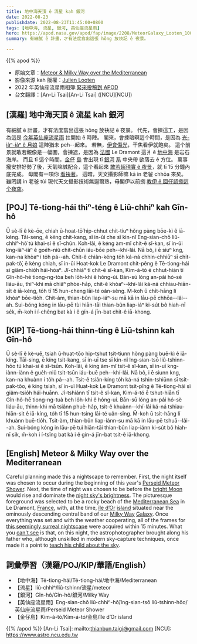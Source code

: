 ```yaml
---
title: 地中海天頂 ê 流星 kah 銀河
date: 2022-08-23
publishdate: 2022-08-23T11:45:00+0800
tags: [地中海, 流星, 銀河, 英仙座流星雨]
hero: https://apod.nasa.gov/apod/fap/image/2208/MeteorGalaxy_Looten_1000_annotated.jpg
summary: 有細膩 ê 計畫，才有法度翕出這張 hŏng 放袂記 ê 夜景。

---
```


{{% apod %}}

- 原始文章：[Meteor & Milky Way over the Mediterranean](https://apod.nasa.gov/apod/ap220823.html)
- 影像來源 kah 版權：[Julien Looten](https://www.instagram.com/j.looten/)
- 2022 年英仙座流星雨相簿:[緊來投稿到 APOD](https://www.facebook.com/media/set/?set=a.4965149576922555&type=3)
- 台文翻譯：[An-Li Tsai][An-Li Tsai] ([NCU][NCU])

## [漢羅] 地中海天頂 ê 流星 kah 銀河
有細膩 ê 計畫，才有法度翕出這張 hŏng 放袂記 ê 夜景。
代先，會揀這工，是因為這是 [今年英仙座流星雨][Perseid Meteor Shower] 拄開始 ê 時陣。
閣來，會揀暗暝這个時間，是因為 [光-iàⁿ-iàⁿ ê 月娘][bright Moon] 這陣猶未 peh--起來。
若無，[伊會傷光][night sky's brightness]，干焦看伊就飽矣。
這个前景就敢若親像是一幅圖，會揀遮，是因為 [法國][France] Le Dramont 這爿 ê [地中海][Mediterranean Sea] 是岩石海岸。
而且 tī 這个時間，[金仔][île d’Or] [島][island] 會出現 tī [銀河][Milky Way] [系][Galaxy] 中央帶 欲落去 ê 方位。
萬事攏安排好勢了後，天氣嘛誠配合，這个看起來 [敢若超現實 ê 夜景][this seemingly surreal nightscape]，就 tī 15 分鐘內底完成。
毋閣有一項你 [看袂著][can't see]。
這暗，天文攝影師嘛 kā in 老爸 chhōa 來矣。
雖罔講 in 老爸 tùi 現代天文攝影技術無遐爾熟，毋閣伊以前捌 [教伊 ê 囡仔認捌這个夜空][teach his child about the sky]。


## [POJ] Tē-tiong-hái thiⁿ-téng ê Liû-chhiⁿ kah Gîn-hô
Ū sè-lī ê kè-ōe, chiah ū-hoat-tō͘ hip-chhut chit-tiuⁿ hŏng pàng bōe-kì ê iā-kéng.
Tāi-seng, ē kéng chit-kang, sī in-ūi che sī kin-nî Eng-sian-chō liû-chhiⁿ-hō͘ tú khai-sí ê sî-chūn.
Koh-lâi, ē kéng àm-mî chit-ê sî-kan, sī in-ūi kng-iàⁿ-iàⁿ ê goe̍h-niû chit-chūn iáu-bōe peh--khí-lâi.
Nā bô, i ē siuⁿ kng, kan-na khòaⁿ i to̍h pá--ah.
Chit-ê chiân-kéng to̍h ká-ná chhin-chhiūⁿ sī chi̍t-pak-tô͘, ē kéng chiah, sī in-ūi Hoat-kok Le Dramont chit-pêng ê Tē-tiong-hái sī giâm-chio̍h hái-hōaⁿ.
Jî-chhiáⁿ tī chit-ê sî-kan, Kim-á-tó ē chhut-hiān tī Gîn-hô-hē tiong-ng-tòa beh lo̍h-khì ê hông-úi.
Bān-sū lóng an-pâi hó-sè liáu-āu, thiⁿ-khì mā chiâⁿ phòe-ha̍p, chit-ê khòaⁿ--khí-lâi ká-ná chhiau-hiān-si̍t ê iā-kéng, to̍h tī 15 hun-cheng lāi-té oân-sêng.
M̄-koh ū chi̍t-hāng lí khòaⁿ bōe-tio̍h.
Chit-àm, thian-bûn liap-iáⁿ-su mā kā in lāu-pē chhōa--lâi--ah.
Sui-bóng kóng in lāu-pē tùi hiān-tāi thian-bûn liap-iáⁿ ki-su̍t bô hiah-nī se̍k, m̄-koh i í-chêng bat kà i ê gín-á jīn-bat chit-ê iā-khong.

## [KIP] Tē-tiong-hái thinn-tíng ê Liû-tshinn kah Gîn-hô
Ū sè-lī ê kè-uē, tsiah ū-huat-tōo hip-tshut tsit-tiunn hŏng pàng buē-kì ê iā-kíng.
Tāi-sing, ē kíng tsit-kang, sī in-uī tse sī kin-nî Ing-sian-tsō liû-tshinn-hōo tú khai-sí ê sî-tsūn.
Koh-lâi, ē kíng àm-mî tsit-ê sî-kan, sī in-uī kng-iànn-iànn ê gue̍h-niû tsit-tsūn iáu-buē peh--khí-lâi.
Nā bô, i ē siunn kng, kan-na khuànn i to̍h pá--ah.
Tsit-ê tsiân-kíng to̍h ká-ná tshin-tshiūnn sī tsi̍t-pak-tôo, ē kíng tsiah, sī in-uī Huat-kok Le Dramont tsit-pîng ê Tē-tiong-hái sī giâm-tsio̍h hái-huānn.
Jî-tshiánn tī tsit-ê sî-kan, Kim-á-tó ē tshut-hiān tī Gîn-hô-hē tiong-ng-tuà beh lo̍h-khì ê hông-uí.
Bān-sū lóng an-pâi hó-sè liáu-āu, thinn-khì mā tsiânn phuè-ha̍p, tsit-ê khuànn--khí-lâi ká-ná tshiau-hiān-si̍t ê iā-kíng, to̍h tī 15 hun-tsing lāi-té uân-sîng.
M̄-koh ū tsi̍t-hāng lí khuànn buē-tio̍h.
Tsit-àm, thian-bûn liap-iánn-su mā kā in lāu-pē tshuā--lâi--ah.
Sui-bóng kóng in lāu-pē tuì hiān-tāi thian-bûn liap-iánn ki-su̍t bô hiah-nī si̍k, m̄-koh i í-tsîng bat kà i ê gín-á jīn-bat tsit-ê iā-khong.

## [English] Meteor & Milky Way over the Mediterranean
Careful planning made this a nightscape to remember.
First, the night itself was chosen to occur during the beginning of this year's [Perseid Meteor Shower][Perseid Meteor Shower].
Next, the time of night was chosen to be before the [bright Moon][bright Moon] would rise and dominate the [night sky's brightness][night sky's brightness].
The picturesque foreground was selected to be a rocky beach of the [Mediterranean Sea][Mediterranean Sea] in Le Dramont, [France][France], with, at the time, [île d’Or][île d’Or] [island][island] situated near the ominously descending central band of our [Milky Way][Milky Way] [Galaxy][Galaxy].
Once everything was set and with the weather cooperating, all of the frames for [this seemingly surreal nightscape][this seemingly surreal nightscape] were acquired within 15 minutes.
What you [can't see][can't see] is that, on this night, the astrophotographer brought along his father who, although unskilled in modern sky-capture techniques, once made it a point to [teach his child about the sky][teach his child about the sky].

## 詞彙學習（漢羅/POJ/KIP/華語/English）
- 【地中海】Tē-tiong-hái/Tē-tiong-hái/地中海/Mediterranean
- 【流星】liû-chhiⁿ/liû-tshinn/流星/meteor
- 【銀河】Gîn-hô/Gîn-hô/銀河/Milky Way
- 【英仙座流星雨】Eng-sian-chō liû-chhiⁿ-hō͘/Ing-sian-tsō liû-tshinn-hōo/英仙座流星雨/Perseid Meteor Shower
- 【金仔島】Kim-á-tó/Kim-á-tó/金島/île d’Or island


{{% /apod %}}
[An-Li Tsai]: mailto:thianbun.taigi@gmail.com
[NCU]: https://www.astro.ncu.edu.tw

[copyright]: https://apod.nasa.gov/apod/fap/lib/about_apod.html#srapply

[Perseid Meteor Shower]:https://solarsystem.nasa.gov/asteroids-comets-and-meteors/meteors-and-meteorites/perseids/in-depth/
[bright Moon]:https://apod.nasa.gov/apod/ap200224.html
[night sky's brightness]:https://apod.nasa.gov/apod/ap200408.html
[Mediterranean Sea]:https://en.wikipedia.org/wiki/Mediterranean_Sea
[France]:https://en.wikipedia.org/wiki/France
[île d’Or]:https://en.wikipedia.org/wiki/%C3%8Ele_d%27Or
[island]:https://youtu.be/GpZdB75AjkU
[Milky Way]:https://solarsystem.nasa.gov/resources/285/the-milky-way-galaxy/
[Galaxy]:https://spaceplace.nasa.gov/galaxy/en/
[this seemingly surreal nightscape]:https://www.flickr.com/photos/julienlooten/52285520553/in/datetaken-public/"
[can't see]:https://cdn.shopify.com/s/files/1/0371/9753/articles/zx7seunaq4dakrrjiccc_1044x.jpg
[teach his child about the sky]:https://nightsky.jpl.nasa.gov/
